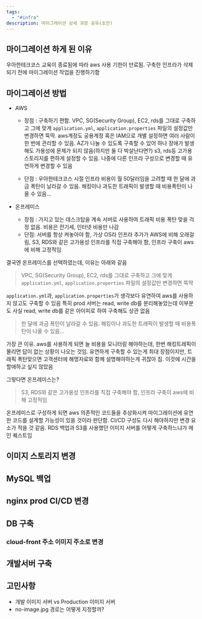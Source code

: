 ```yaml
---
tags:
  - "#infra"
description: 마이그레이션 상세 과정 공유(초안)
---
```

## 마이그레이션 하게 된 이유

우아한테크코스 교육이 종료됨에 따라 aws 사용 기한이 만료됨. 구축한 인프라가 삭제되기 전에 마이그레이션 작업을 진행하기함

## 마이그레이션 방법

* AWS
    * 장점 : 구축하기 편함. VPC, SG(Security Group), EC2, rds를  그대로 구축하고 그에 맞게 `application.yml`, `application.properties` 파일의 설정값만 변경하면 뚝딱. aws계정도 공용계정 혹은 IAM으로 개별 설정하면 여러 사람이 한 번에 관리할 수 있음. AZ가 나눌 수 있도록 구축할 수 있어 하나 장애가 발생해도 가용성에 문제가 되지 않음(하지만 둘 다 박살난다면?) s3, rds등 고가용 스토리지를 편하게 설정할 수 있음. 나중에 다른 인프라 구성으로 변경할 때 유연하게 변경할 수 있음
    
    * 단점 : 우아한테크코스 시절 인프라 비용이 월 50달러임을 고려할 때 한 달에 과금 폭탄이 날라갈 수 있음. 해킹이나 과도한 트래픽이 발생할 때 비용폭탄이 나올 수 있음...

* 온프레미스
    * 장점 : 가지고 있는 데스크탑을 계속 서버로 사용하여 트래픽 비용 폭탄 맞을 걱정 없음. 비용은 전기세, 인터넷 비용만 나감
    * 단점: 서버를 항상 켜놓아야 함, 가상 OS라 인프라 추가가 AWS에 비해 오래걸림, S3, RDS와 같은 고가용성 인프라를 직접 구축해야 함, 인프라 구축이 aws에 비해 고정적임

결국엔 온프레미스를 선택하였는데, 이유는 아래와 같음


> VPC, SG(Security Group), EC2, rds를  그대로 구축하고 그에 맞게 `application.yml`, `application.properties` 파일의 설정값만 변경하면 뚝딱

`application.yml`과, `application.properties`가 생각보다 유연하여 aws를 사용하지 않고도 구축할 수 있음 특히 prod 서버는 read, write db를 분리해놓았는데 이부분도 사실 read, write db를 같은 아이피로 하여 구축해도 상관 없음

>  한 달에 과금 폭탄이 날라갈 수 있음. 해킹이나 과도한 트래픽이 발생할 때 비용폭탄이 나올 수 있음...

가장 큰 이유. aws를 사용하게 되면 늘 비용을 모니터링 해야하는데, 한번 해킹트레픽이 몰리면 답이 없는 상황이 나오는 것임. 유연하게 구축할 수 있는게 최대 장점이지만, 트래픽 폭탄맞으면 고객센터에 해명자료와 함께 설명해야하는게 귀찮아 짐. 이것에 시간을 할애하고 싶지 않았음

그렇다면 온프레미스는? 

>  S3, RDS와 같은 고가용성 인프라를 직접 구축해야 함, 인프라 구축이 aws에 비해 고정적임

온프레미스로 구성하게 되면 aws 의존적인 코드들을 추상화시켜 마이그레이션에 유연한 코드를 설계할 가능성이 있을 것이라 판단함. CI/CD 구성도 다시 해야하지만 변경 요소가 적을 것 같음. RDS 백업과 S3를 사용했던 이미지 서버를 어떻게 구축하느냐가 메인 퀘스트임

## 이미지 스토리지 변경

## MySQL 백업

## nginx prod CI/CD 변경

## DB 구축

### cloud-front 주소 이미지 주소로 변경

## 개발서버 구축

## 고민사항

* 개발 이미지 서버 vs Production 이미지 서버
* no-image.jpg 경로는 어떻게 지정할까?

